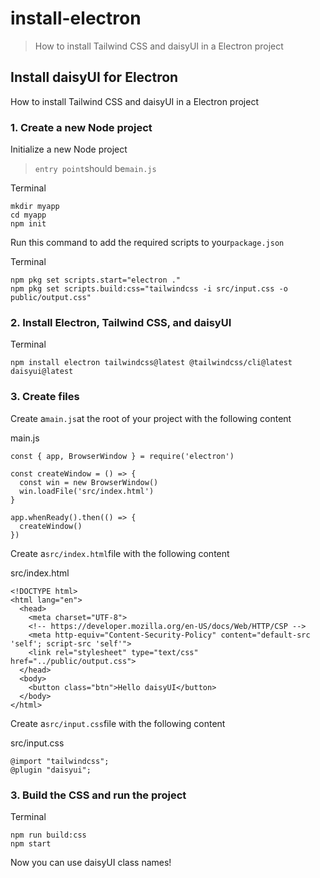 # install-electron

> How to install Tailwind CSS and daisyUI in a Electron project

## Install daisyUI for Electron

How to install Tailwind CSS and daisyUI in a Electron project

### [](#1-create-a-new-node-project)1\. Create a new Node project

Initialize a new Node project

> `entry point`should be`main.js`

Terminal

    mkdir myapp
    cd myapp
    npm init

Run this command to add the required scripts to your`package.json`

Terminal

    npm pkg set scripts.start="electron ."
    npm pkg set scripts.build:css="tailwindcss -i src/input.css -o public/output.css"

### [](#2-install-electron-tailwind-css-and-daisyui)2\. Install Electron, Tailwind CSS, and daisyUI

Terminal

    npm install electron tailwindcss@latest @tailwindcss/cli@latest daisyui@latest

### [](#3-create-files)3\. Create files

Create a`main.js`at the root of your project with the following content

main.js

    const { app, BrowserWindow } = require('electron')

    const createWindow = () => {
      const win = new BrowserWindow()
      win.loadFile('src/index.html')
    }

    app.whenReady().then(() => {
      createWindow()
    })

Create a`src/index.html`file with the following content

src/index.html

    <!DOCTYPE html>
    <html lang="en">
      <head>
        <meta charset="UTF-8">
        <!-- https://developer.mozilla.org/en-US/docs/Web/HTTP/CSP -->
        <meta http-equiv="Content-Security-Policy" content="default-src 'self'; script-src 'self'">
        <link rel="stylesheet" type="text/css" href="../public/output.css">
      </head>
      <body>
        <button class="btn">Hello daisyUI</button>
      </body>
    </html>

Create a`src/input.css`file with the following content

src/input.css

    @import "tailwindcss";
    @plugin "daisyui";

### [](#3-build-the-css-and-run-the-project)3\. Build the CSS and run the project

Terminal

    npm run build:css
    npm start

Now you can use daisyUI class names!
